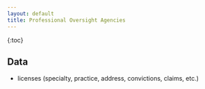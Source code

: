 ```yaml
---
layout: default
title: Professional Oversight Agencies
---
```


{:toc}

## Data

* licenses (specialty, practice, address, convictions, claims, etc.)
